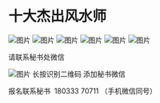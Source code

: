 # 十大杰出风水师

![图片](https://gitee.com/peiwengyi-cultur/documents-saving/raw/master/images/裴裴翁弟子班培训课（实用课）_01.jpg "技术最准的风水大师")
![图片](https://gitee.com/peiwengyi-cultur/documents-saving/raw/master/images/裴翁弟子班培训课（实用课）_02.jpg "技术最准的风水大师")
![图片](https://gitee.com/peiwengyi-cultur/documents-saving/raw/master/images/裴翁弟子班培训课（实用课）_03.jpg "技术最准的风水大师")
![图片](https://gitee.com/peiwengyi-cultur/documents-saving/raw/master/images/裴翁弟子班培训课（实用课）_04.jpg "技术最准的风水大师")
![图片](https://gitee.com/peiwengyi-cultur/documents-saving/raw/master/images/裴翁弟子班培训课（实用课）_05.jpg "技术最准的风水大师")
![图片](https://gitee.com/peiwengyi-cultur/documents-saving/raw/master/images/裴翁弟子班培训课（实用课）_06.jpg "技术最准的风水大师")

 
请联系秘书处微信

![图片](https://gitee.com/peiwengyi-cultur/documents-saving/raw/master/images/wx.jpg)
长按识别二维码 添加秘书微信

报名联系秘书  180333 70711 （手机微信同号）
